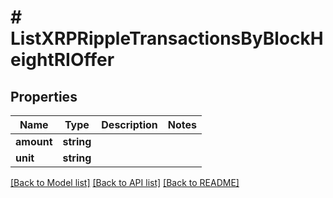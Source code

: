 # # ListXRPRippleTransactionsByBlockHeightRIOffer

## Properties

Name | Type | Description | Notes
------------ | ------------- | ------------- | -------------
**amount** | **string** |  |
**unit** | **string** |  |

[[Back to Model list]](../../README.md#models) [[Back to API list]](../../README.md#endpoints) [[Back to README]](../../README.md)
